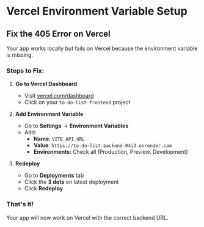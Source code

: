 # Vercel Environment Variable Setup

## Fix the 405 Error on Vercel

Your app works locally but fails on Vercel because the environment variable is missing.

### Steps to Fix:

1. **Go to Vercel Dashboard**
   - Visit [vercel.com/dashboard](https://vercel.com/dashboard)
   - Click on your `to-do-list-frontend` project

2. **Add Environment Variable**
   - Go to **Settings** → **Environment Variables**
   - Add:
     - **Name**: `VITE_API_URL`
     - **Value**: `https://to-do-list-backend-04i3.onrender.com`
     - **Environments**: Check all (Production, Preview, Development)

3. **Redeploy**
   - Go to **Deployments** tab
   - Click the **3 dots** on latest deployment
   - Click **Redeploy**

### That's it!
Your app will now work on Vercel with the correct backend URL.